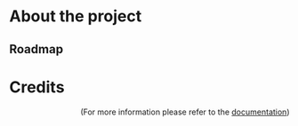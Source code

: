# About the project

## Roadmap

# Credits

<p align="right">(For more information please refer to the <a href="#https://github.com/Azraelbazrael/monster_puzzlers/blob/main/DOCUMENTATION.md">documentation</a>)</p>

